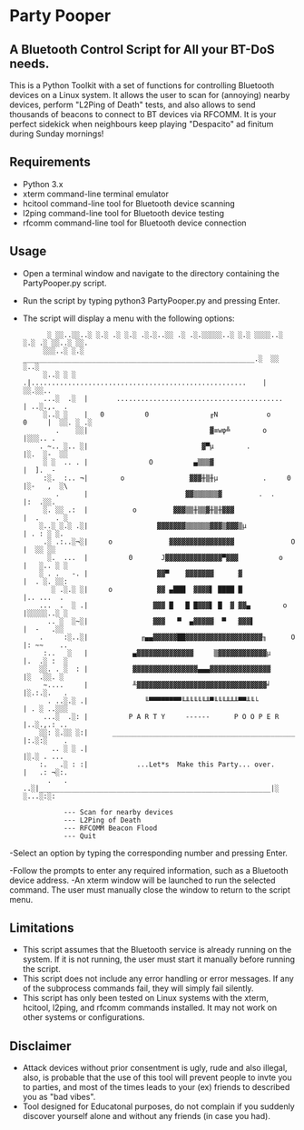 # Party Pooper
## A Bluetooth Control Script for All your BT-DoS needs.

This is a Python Toolkit with a set of functions for controlling Bluetooth devices on a Linux system. 
It allows the user to scan for (annoying) nearby devices, perform "L2Ping of Death" tests, 
and also allows to send thousands of beacons to connect to BT devices via RFCOMM. 
It is your perfect sidekick when neighbours keep playing "Despacito" ad finitum during Sunday mornings!

## Requirements

- Python 3.x
- xterm command-line terminal emulator
- hcitool command-line tool for Bluetooth device scanning
- l2ping command-line tool for Bluetooth device testing
- rfcomm command-line tool for Bluetooth device connection

## Usage

- Open a terminal window and navigate to the directory containing the PartyPooper.py script.
- Run the script by typing python3 PartyPooper.py and pressing Enter.
- The script will display a menu with the following options:


                
   	        ░ ░░..░░..░ ░.░ .░ ░.░ .░.░..░░ .░ .░.░░░░░..░ ░.░ ░░░░..░ ░.░ .░ ░░..░ ░░.
		   ░░░..░ ░.░ _________________________________________________________.░  ░░ ░..░ 
		   ░..░ ░ ░ .|.....................................................    | ░░.░░..   
		   ...░  .░  |       .........................................         | ..░.,.  . 
		   ░..░ ░    |   0          0               ╓N            o      0     |  ░░. ░ .░ 
		      .    ░░|                              ▓≡wφ╩        o             |░░░.. .    
		  . ~.. ░.. ░|                            ▓▀µ        .                 |░.  ░-  ░░ 
		   ░ ░  .. . |               O          ▄▒▒▒▓                          |  ].  -    
		   :░.  :.. ¬|        o                ▓▓▓╫▒╫µ           .     0       |░-   ,  ░\ 
		      .      |                        ▓▓▒▒▒▒▒▒▓         .  .           |:  .░░.    
		   ░. ░░ .:  |           o         ▓▓▓▒▒╫▒▒▓╫▒╫▓▓▓                     |  .    . ░ 
		  ░..░ ░.░ .░|                 ▓▓▓▓▓▓▓▒▒▒▒▒▒▓▓▓▒▓▓▓▒µ                  | . : ░ ░.  
		   .░ .:..░¬░|     o              ▓▓▓▓▓▓▓▓▓▓▓▓▓▓▓▓              O      |  ░░ ░░    
		    ░.  ...  |          0       J▓▓▓▓▓▓▓▓▓▓▓▓▓▓▀▓▓▓          o         |   ░.. ░ ░ 
		  ░ . .   -. |                 ▓▓▀    ▓▓▓▓▓▓▓      ▓                   |  . ░. ░░: 
		     ░ .░.░ ░|     o           ▓▓ ▄███  ▓▓▓▓▌ ████ █                   |.. ...  .  
		  ...  .  ░ .|                ▓▓▓ █   █ █▓▓▓▌ █  ▓ ▓▓▄        o        |░░░░░..░ ░ 
		    .. ░  ░~░|                ▓▓▓   ▀  ▄▓▓▓▓▓  ▀   ▓▓▓▌                |  -   .░░  
		  .     :░..░|             ╓▄▄▓▓▓▓▓▓██▓▓▓▓▓▓▓▓▓▓▓▓▓▓▓▓▓▓▓╖      O      |: ~~    .. 
		   :..   ░   |           ▄▓▓▓▓▓▓▓▓▓▓▓▓▓▓     ▒▓▓▓▓▓▓▓▓▓▓▓▓µ            |.  .░ :  ░ 
		  ░░. . ░  : |           ▓▓▓▓▓▓▓▓▓▓▓▓▓▓▓▓▄▄▄▓▓▓▓▓▓▓▓▓▓▓▓▓▓▓            |░  .░░. ░  
		   ~....     |           ╨▓▓▓▓▓▓▓▓▓▓▓▓▓▓▓▓▓▓▓▓▓▓▓▓▓▓▓▓▓▓▓▓╛            |░.:.░.   . 
		    . ..░.░ .|              ╙▀▀▀▀▀▀▀▀╙╨╙╙╙╙╨▀╙╙╙╨╨╨▀▀╨╙└               | . ░ ..░░░ 
		   ...░  .░: |          P A R T Y     ------      P O O P E R          |..░.,.: .. 
		  ░░: ░.░░ ░:|      _____________________________________________      |:.░:░    . 
		     .. ░ ░ .|                                                         |░.░ . ...  
		  :.   .░ : :|            ...Let*s  Make this Party... over.           |   .: ¬░:. 
		    .   . ..░|_________________________________________________________|░ ░...░:░: 
    
				--- Scan for nearby devices
				--- L2Ping of Death
				--- RFCOMM Beacon Flood
				--- Quit

-Select an option by typing the corresponding number and pressing Enter.

-Follow the prompts to enter any required information, such as a Bluetooth device address.
-An xterm window will be launched to run the selected command. The user must manually close the window to return to the script menu.

## Limitations

- This script assumes that the Bluetooth service is already running on the system. If it is not running, the user must start it manually before running the script.
- This script does not include any error handling or error messages. If any of the subprocess commands fail, they will simply fail silently.
- This script has only been tested on Linux systems with the xterm, hcitool, l2ping, and rfcomm commands installed. It may not work on other systems or configurations.

## Disclaimer
- Attack devices without prior consentment is ugly, rude and also illegal, also, is probable that the use of this tool will prevent people to invte you to parties, 
  and most of the times leads to your (ex) friends to described you as "bad vibes".
- Tool designed for Educatonal purposes, do not complain if you suddenly discover yourself alone and without any friends (in case you had).
